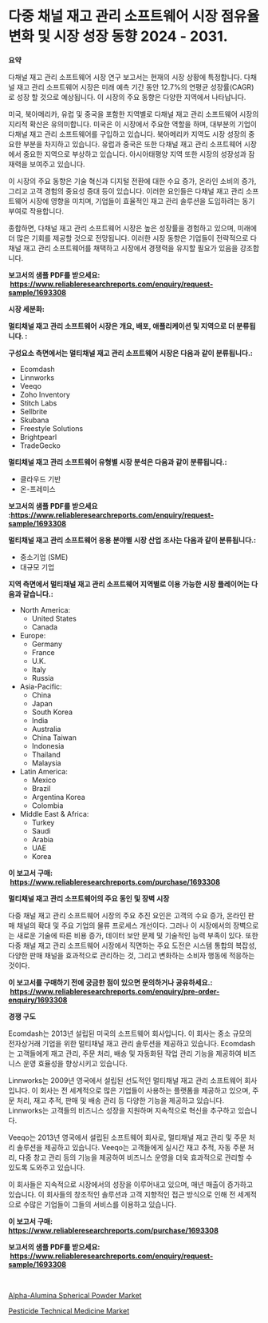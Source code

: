 <p><h1>다중 채널 재고 관리 소프트웨어 시장 점유율 변화 및 시장 성장 동향 2024 - 2031.</h1></p><p><strong>요약</strong></p>
<p><p>다채널 재고 관리 소프트웨어 시장 연구 보고서는 현재의 시장 상황에 특정합니다. 다채널 재고 관리 소프트웨어 시장은 미래 예측 기간 동안 12.7%의 연평균 성장률(CAGR)로 성장 할 것으로 예상됩니다. 이 시장의 주요 동향은 다양한 지역에서 나타납니다.</p><p>미국, 북아메리카, 유럽 및 중국을 포함한 지역별로 다채널 재고 관리 소프트웨어 시장의 지리적 확산은 유의미합니다. 미국은 이 시장에서 주요한 역할을 하며, 대부분의 기업이 다채널 재고 관리 소프트웨어를 구입하고 있습니다. 북아메리카 지역도 시장 성장의 중요한 부분을 차지하고 있습니다. 유럽과 중국은 또한 다채널 재고 관리 소프트웨어 시장에서 중요한 지역으로 부상하고 있습니다. 아시아태평양 지역 또한 시장의 성장성과 잠재력을 보여주고 있습니다.</p><p>이 시장의 주요 동향은 기술 혁신과 디지털 전환에 대한 수요 증가, 온라인 소비의 증가, 그리고 고객 경험의 중요성 증대 등이 있습니다. 이러한 요인들은 다채널 재고 관리 소프트웨어 시장에 영향을 미치며, 기업들이 효율적인 재고 관리 솔루션을 도입하려는 동기부여로 작용합니다.</p><p>종합하면, 다채널 재고 관리 소프트웨어 시장은 높은 성장률을 경험하고 있으며, 미래에 더 많은 기회를 제공할 것으로 전망됩니다. 이러한 시장 동향은 기업들이 전략적으로 다채널 재고 관리 소프트웨어를 채택하고 시장에서 경쟁력을 유지할 필요가 있음을 강조합니다.</p></p>
<p><strong>보고서의 샘플 PDF를 받으세요: &nbsp;<a href="https://www.reliableresearchreports.com/enquiry/request-sample/1693308">https://www.reliableresearchreports.com/enquiry/request-sample/1693308</a></strong></p>
<p><strong>시장 세분화:</strong></p>
<p><strong> 멀티채널 재고 관리 소프트웨어 시장은 개요, 배포, 애플리케이션 및 지역으로 더 분류됩니다. :</strong></p>
<p><strong>구성요소 측면에서는 멀티채널 재고 관리 소프트웨어 시장은 다음과 같이 분류됩니다.:</strong></p>
<p><ul><li>Ecomdash</li><li>Linnworks</li><li>Veeqo</li><li>Zoho Inventory</li><li>Stitch Labs</li><li>Sellbrite</li><li>Skubana</li><li>Freestyle Solutions</li><li>Brightpearl</li><li>TradeGecko</li></ul></p>
<p><strong> 멀티채널 재고 관리 소프트웨어 유형별 시장 분석은 다음과 같이 분류됩니다.:</strong></p>
<p><ul><li>클라우드 기반</li><li>온-프레미스</li></ul></p>
<p><strong>보고서의 샘플 PDF를 받으세요 :<a href="https://www.reliableresearchreports.com/enquiry/request-sample/1693308">https://www.reliableresearchreports.com/enquiry/request-sample/1693308</a></strong></p>
<p><strong> 멀티채널 재고 관리 소프트웨어 응용 분야별 시장 산업 조사는 다음과 같이 분류됩니다.:</strong></p>
<p><ul><li>중소기업 (SME)</li><li>대규모 기업</li></ul></p>
<p><strong>지역 측면에서 멀티채널 재고 관리 소프트웨어 지역별로 이용 가능한 시장 플레이어는 다음과 같습니다.:</strong></p>
<p><ul>
    <li>
        North America:
        <ul>
            <li>United States</li>
            <li>Canada</li>
        </ul>
    </li>
    <li>
        Europe:
        <ul>
            <li>Germany</li>
            <li>France</li>
            <li>U.K.</li>
            <li>Italy</li>
            <li>Russia</li>
        </ul>
    </li>
    <li>
        Asia-Pacific:
        <ul>
            <li>China</li>
            <li>Japan</li>
            <li>South Korea</li>
            <li>India</li>
            <li>Australia</li>
            <li>China Taiwan</li>
            <li>Indonesia</li>
            <li>Thailand</li>
            <li>Malaysia</li>
        </ul>
    </li>
    <li>
        Latin America:
        <ul>
            <li>Mexico</li>
            <li>Brazil</li>
            <li>Argentina Korea</li>
            <li>Colombia</li>
        </ul>
    </li>
    <li>
        Middle East & Africa:
        <ul>
            <li>Turkey</li>
            <li>Saudi</li>
            <li>Arabia</li>
            <li>UAE</li>
            <li>Korea</li>
        </ul>
    </li>
    </ul></p>
<p><strong>이 보고서 구매: &nbsp;<a href="https://www.reliableresearchreports.com/purchase/1693308">https://www.reliableresearchreports.com/purchase/1693308</a></strong></p>
<p><strong>멀티채널 재고 관리 소프트웨어의 주요 동인 및 장벽 시장</strong></p>
<p><p>다중 채널 재고 관리 소프트웨어 시장의 주요 추진 요인은 고객의 수요 증가, 온라인 판매 채널의 확대 및 주요 기업의 물류 프로세스 개선이다. 그러나 이 시장에서의 장벽으로는 새로운 기술에 따른 비용 증가, 데이터 보안 문제 및 기술적인 능력 부족이 있다. 또한 다중 채널 재고 관리 소프트웨어 시장에서 직면하는 주요 도전은 시스템 통합의 복잡성, 다양한 판매 채널을 효과적으로 관리하는 것, 그리고 변화하는 소비자 행동에 적응하는 것이다.</p></p>
<p><strong>이 보고서를 구매하기 전에 궁금한 점이 있으면 문의하거나 공유하세요.: &nbsp;<a href="https://www.reliableresearchreports.com/enquiry/pre-order-enquiry/1693308">https://www.reliableresearchreports.com/enquiry/pre-order-enquiry/1693308</a></strong></p>
<p><strong>경쟁 구도</strong></p>
<p><p>Ecomdash는 2013년 설립된 미국의 소프트웨어 회사입니다. 이 회사는 중소 규모의 전자상거래 기업을 위한 멀티채널 재고 관리 솔루션을 제공하고 있습니다. Ecomdash는 고객들에게 재고 관리, 주문 처리, 배송 및 자동화된 작업 관리 기능을 제공하여 비즈니스 운영 효율성을 향상시키고 있습니다.</p><p>Linnworks는 2009년 영국에서 설립된 선도적인 멀티채널 재고 관리 소프트웨어 회사입니다. 이 회사는 전 세계적으로 많은 기업들이 사용하는 플랫폼을 제공하고 있으며, 주문 처리, 재고 추적, 판매 및 배송 관리 등 다양한 기능을 제공하고 있습니다. Linnworks는 고객들의 비즈니스 성장을 지원하며 지속적으로 혁신을 추구하고 있습니다.</p><p>Veeqo는 2013년 영국에서 설립된 소프트웨어 회사로, 멀티채널 재고 관리 및 주문 처리 솔루션을 제공하고 있습니다. Veeqo는 고객들에게 실시간 재고 추적, 자동 주문 처리, 다중 창고 관리 등의 기능을 제공하여 비즈니스 운영을 더욱 효과적으로 관리할 수 있도록 도와주고 있습니다.</p><p>이 회사들은 지속적으로 시장에서의 성장을 이루어내고 있으며, 매년 매출이 증가하고 있습니다. 이 회사들의 창조적인 솔루션과 고객 지향적인 접근 방식으로 인해 전 세계적으로 수많은 기업들이 그들의 서비스를 이용하고 있습니다.</p></p>
<p><strong>이 보고서 구매: &nbsp; <a href="https://www.reliableresearchreports.com/purchase/1693308">https://www.reliableresearchreports.com/purchase/1693308</a></strong></p>
<p><strong>보고서의 샘플 PDF를 받으세요: &nbsp;<a href="https://www.reliableresearchreports.com/enquiry/request-sample/1693308">https://www.reliableresearchreports.com/enquiry/request-sample/1693308</a></strong><strong></strong></p>
<p>&nbsp;</p>
<p><p><a href="https://butternut-bug-553.notion.site/Insights-into-Alpha-Alumina-Spherical-Powder-Market-Size-Analysing-Market-Share-Trends-and-Growth-d3e760e0369d4889b1de92e47cb02ec2">Alpha-Alumina Spherical Powder Market</a></p><p><a href="https://github.com/Glendatilghmankmgz0rbhwpy/Market-Research-Report-List-1/blob/main/pesticide-technical-medicine-market.md">Pesticide Technical Medicine Market</a></p></p>